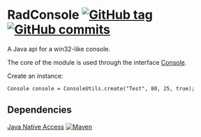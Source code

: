 RadConsole [![GitHub tag](https://img.shields.io/github/release/RadAd/RadConsole.svg?maxAge=2592000)](https://github.com/RadAd/RadConsole/releases) [![GitHub commits](https://img.shields.io/github/commits-since/RadAd/RadConsole/latest.svg?maxAge=2592000)](https://github.com/RadAd/RadConsole/commits/master)
==========

A Java api for a win32-like console.

The core of the module is used through the interface [Console](src/au/radsoft/console/Console.java).

Create an instance:

    Console console = ConsoleUtils.create("Test", 80, 25, true);

Dependencies
------------
[Java Native Access](https://github.com/twall/jna) [![Maven](https://img.shields.io/maven-central/v/net.java.dev.jna/jna.svg?maxAge=2592000)](http://mvnrepository.com/artifact/net.java.dev.jna/jna)
